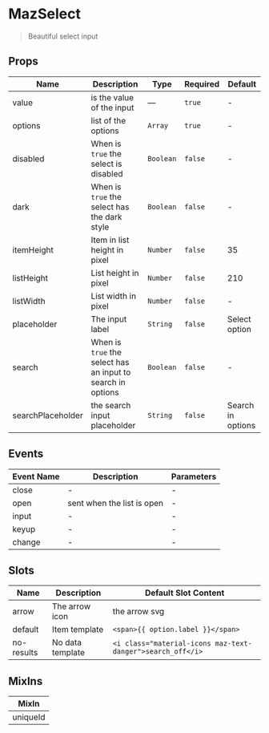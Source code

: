# MazSelect

> Beautiful select input

## Props

<!-- @vuese:MazSelect:props:start -->

| Name              | Description                                                 | Type      | Required | Default           |
| ----------------- | ----------------------------------------------------------- | --------- | -------- | ----------------- |
| value             | is the value of the input                                   | —         | `true`   | -                 |
| options           | list of the options                                         | `Array`   | `true`   | -                 |
| disabled          | When is `true` the select is disabled                       | `Boolean` | `false`  | -                 |
| dark              | When is `true` the select has the dark style                | `Boolean` | `false`  | -                 |
| itemHeight        | Item in list height in pixel                                | `Number`  | `false`  | 35                |
| listHeight        | List height in pixel                                        | `Number`  | `false`  | 210               |
| listWidth         | List width in pixel                                         | `Number`  | `false`  | -                 |
| placeholder       | The input label                                             | `String`  | `false`  | Select option     |
| search            | When is `true` the select has an input to search in options | `Boolean` | `false`  | -                 |
| searchPlaceholder | the search input placeholder                                | `String`  | `false`  | Search in options |

<!-- @vuese:MazSelect:props:end -->

## Events

<!-- @vuese:MazSelect:events:start -->

| Event Name | Description                | Parameters |
| ---------- | -------------------------- | ---------- |
| close      | -                          | -          |
| open       | sent when the list is open | -          |
| input      | -                          | -          |
| keyup      | -                          | -          |
| change     | -                          | -          |

<!-- @vuese:MazSelect:events:end -->

## Slots

<!-- @vuese:MazSelect:slots:start -->

| Name       | Description      | Default Slot Content                                       |
| ---------- | ---------------- | ---------------------------------------------------------- |
| arrow      | The arrow icon   | the arrow svg                                              |
| default    | Item template    | `<span>{{ option.label }}</span>`                          |
| no-results | No data template | `<i class="material-icons maz-text-danger">search_off</i>` |

<!-- @vuese:MazSelect:slots:end -->

## MixIns

<!-- @vuese:MazSelect:mixIns:start -->

| MixIn    |
| -------- |
| uniqueId |

<!-- @vuese:MazSelect:mixIns:end -->
